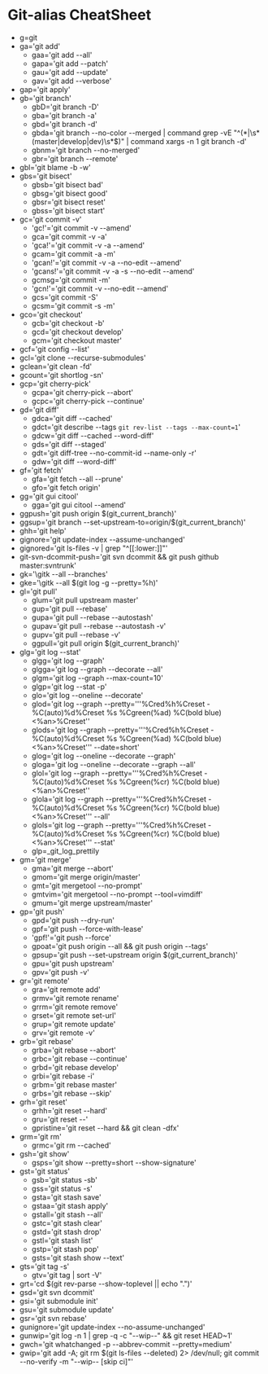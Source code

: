 # Git-alias CheatSheet

* g=git
* ga='git add'
    * gaa='git add --all'
    * gapa='git add --patch'
    * gau='git add --update'
    * gav='git add --verbose'
* gap='git apply'
* gb='git branch'
    * gbD='git branch -D'
    * gba='git branch -a'
    * gbd='git branch -d'
    * gbda='git branch --no-color --merged | command grep -vE "^(\*|\s*(master|develop|dev)\s*$)" | command xargs -n 1 git branch -d'
    * gbnm='git branch --no-merged'
    * gbr='git branch --remote'
* gbl='git blame -b -w'
* gbs='git bisect'
    * gbsb='git bisect bad'
    * gbsg='git bisect good'
    * gbsr='git bisect reset'
    * gbss='git bisect start'
* gc='git commit -v'
    * 'gc!'='git commit -v --amend'
    * gca='git commit -v -a'
    * 'gca!'='git commit -v -a --amend'
    * gcam='git commit -a -m'
    * 'gcan!'='git commit -v -a --no-edit --amend'
    * 'gcans!'='git commit -v -a -s --no-edit --amend'
    * gcmsg='git commit -m'
    * 'gcn!'='git commit -v --no-edit --amend'
    * gcs='git commit -S'
    * gcsm='git commit -s -m'
* gco='git checkout'
    * gcb='git checkout -b'
    * gcd='git checkout develop'
    * gcm='git checkout master'
* gcf='git config --list'
* gcl='git clone --recurse-submodules'
* gclean='git clean -fd'
* gcount='git shortlog -sn'
* gcp='git cherry-pick'
    * gcpa='git cherry-pick --abort'
    * gcpc='git cherry-pick --continue'
* gd='git diff'
    * gdca='git diff --cached'
    * gdct='git describe --tags `git rev-list --tags --max-count=1`'
    * gdcw='git diff --cached --word-diff'
    * gds='git diff --staged'
    * gdt='git diff-tree --no-commit-id --name-only -r'
    * gdw='git diff --word-diff'
* gf='git fetch'
    * gfa='git fetch --all --prune'
    * gfo='git fetch origin'
* gg='git gui citool'
    * gga='git gui citool --amend'
* ggpush='git push origin $(git_current_branch)'
* ggsup='git branch --set-upstream-to=origin/$(git_current_branch)'
* ghh='git help'
* gignore='git update-index --assume-unchanged'
* gignored='git ls-files -v | grep "^[[:lower:]]"'
* git-svn-dcommit-push='git svn dcommit && git push github master:svntrunk'
* gk='\gitk --all --branches'
* gke='\gitk --all $(git log -g --pretty=%h)'
* gl='git pull'
    * glum='git pull upstream master'
    * gup='git pull --rebase'
    * gupa='git pull --rebase --autostash'
    * gupav='git pull --rebase --autostash -v'
    * gupv='git pull --rebase -v'
    * ggpull='git pull origin $(git_current_branch)'
* glg='git log --stat'
    * glgg='git log --graph'
    * glgga='git log --graph --decorate --all'
    * glgm='git log --graph --max-count=10'
    * glgp='git log --stat -p'
    * glo='git log --oneline --decorate'
    * glod='git log --graph --pretty='\''%Cred%h%Creset -%C(auto)%d%Creset %s %Cgreen(%ad) %C(bold blue)<%an>%Creset'\'
    * glods='git log --graph --pretty='\''%Cred%h%Creset -%C(auto)%d%Creset %s %Cgreen(%ad) %C(bold blue)<%an>%Creset'\'' --date=short'
    * glog='git log --oneline --decorate --graph'
    * gloga='git log --oneline --decorate --graph --all'
    * glol='git log --graph --pretty='\''%Cred%h%Creset -%C(auto)%d%Creset %s %Cgreen(%cr) %C(bold blue)<%an>%Creset'\'
    * glola='git log --graph --pretty='\''%Cred%h%Creset -%C(auto)%d%Creset %s %Cgreen(%cr) %C(bold blue)<%an>%Creset'\'' --all'
    * glols='git log --graph --pretty='\''%Cred%h%Creset -%C(auto)%d%Creset %s %Cgreen(%cr) %C(bold blue)<%an>%Creset'\'' --stat'
    * glp=_git_log_prettily
* gm='git merge'
    * gma='git merge --abort'
    * gmom='git merge origin/master'
    * gmt='git mergetool --no-prompt'
    * gmtvim='git mergetool --no-prompt --tool=vimdiff'
    * gmum='git merge upstream/master'
* gp='git push'
    * gpd='git push --dry-run'
    * gpf='git push --force-with-lease'
    * 'gpf!'='git push --force'
    * gpoat='git push origin --all && git push origin --tags'
    * gpsup='git push --set-upstream origin $(git_current_branch)'
    * gpu='git push upstream'
    * gpv='git push -v'
* gr='git remote'
    * gra='git remote add'
    * grmv='git remote rename'
    * grrm='git remote remove'
    * grset='git remote set-url'
    * grup='git remote update'
    * grv='git remote -v'
* grb='git rebase'
    * grba='git rebase --abort'
    * grbc='git rebase --continue'
    * grbd='git rebase develop'
    * grbi='git rebase -i'
    * grbm='git rebase master'
    * grbs='git rebase --skip'
* grh='git reset'
    * grhh='git reset --hard'
    * gru='git reset --'
    * gpristine='git reset --hard && git clean -dfx'
* grm='git rm'
    * grmc='git rm --cached'
* gsh='git show'
    * gsps='git show --pretty=short --show-signature'
* gst='git status'
    * gsb='git status -sb'
    * gss='git status -s'
    * gsta='git stash save'
    * gstaa='git stash apply'
    * gstall='git stash --all'
    * gstc='git stash clear'
    * gstd='git stash drop'
    * gstl='git stash list'
    * gstp='git stash pop'
    * gsts='git stash show --text'
* gts='git tag -s'
    * gtv='git tag | sort -V'
* grt='cd $(git rev-parse --show-toplevel || echo ".")'
* gsd='git svn dcommit'
* gsi='git submodule init'
* gsu='git submodule update'
* gsr='git svn rebase'
* gunignore='git update-index --no-assume-unchanged'
* gunwip='git log -n 1 | grep -q -c "\-\-wip\-\-" && git reset HEAD~1'
* gwch='git whatchanged -p --abbrev-commit --pretty=medium'
* gwip='git add -A; git rm $(git ls-files --deleted) 2> /dev/null; git commit --no-verify -m "--wip-- [skip ci]"'
